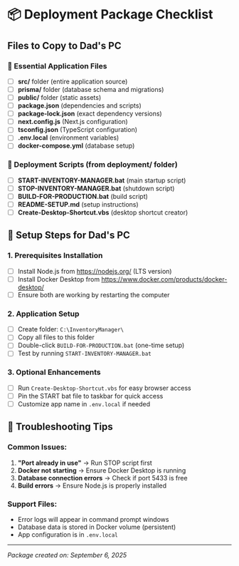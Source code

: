 # 📦 Deployment Package Checklist

## Files to Copy to Dad's PC

### 📁 Essential Application Files
- [ ] **src/** folder (entire application source)
- [ ] **prisma/** folder (database schema and migrations)
- [ ] **public/** folder (static assets)
- [ ] **package.json** (dependencies and scripts)
- [ ] **package-lock.json** (exact dependency versions)
- [ ] **next.config.js** (Next.js configuration)
- [ ] **tsconfig.json** (TypeScript configuration)
- [ ] **.env.local** (environment variables)
- [ ] **docker-compose.yml** (database setup)

### 📁 Deployment Scripts (from deployment/ folder)
- [ ] **START-INVENTORY-MANAGER.bat** (main startup script)
- [ ] **STOP-INVENTORY-MANAGER.bat** (shutdown script)
- [ ] **BUILD-FOR-PRODUCTION.bat** (build script)
- [ ] **README-SETUP.md** (setup instructions)
- [ ] **Create-Desktop-Shortcut.vbs** (desktop shortcut creator)

## 🚀 Setup Steps for Dad's PC

### 1. Prerequisites Installation
- [ ] Install Node.js from https://nodejs.org/ (LTS version)
- [ ] Install Docker Desktop from https://www.docker.com/products/docker-desktop/
- [ ] Ensure both are working by restarting the computer

### 2. Application Setup
- [ ] Create folder: `C:\InventoryManager\`
- [ ] Copy all files to this folder
- [ ] Double-click `BUILD-FOR-PRODUCTION.bat` (one-time setup)
- [ ] Test by running `START-INVENTORY-MANAGER.bat`

### 3. Optional Enhancements
- [ ] Run `Create-Desktop-Shortcut.vbs` for easy browser access
- [ ] Pin the START bat file to taskbar for quick access
- [ ] Customize app name in `.env.local` if needed

## 🔧 Troubleshooting Tips

### Common Issues:
1. **"Port already in use"** → Run STOP script first
2. **Docker not starting** → Ensure Docker Desktop is running
3. **Database connection errors** → Check if port 5433 is free
4. **Build errors** → Ensure Node.js is properly installed

### Support Files:
- Error logs will appear in command prompt windows
- Database data is stored in Docker volume (persistent)
- App configuration is in `.env.local`

---
*Package created on: September 6, 2025*
